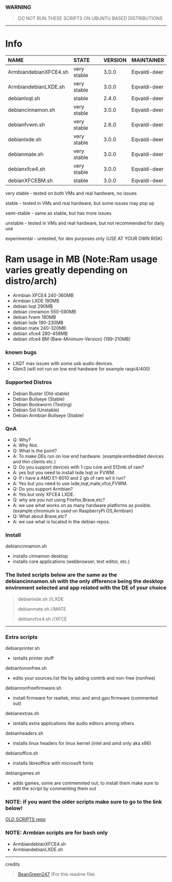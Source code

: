 ### WARNING
> DO NOT RUN THESE SCRIPTS ON UBUNTU BASED DISTRIBUTIONS

---

# Info

| NAME                        | STATE       | VERSION   | MAINTAINER   |
| :-------------------------- | :---------- | :-------- | :----------- |
| ArmbiandebianXFCE4.sh       | very stable | 3.0.0   | Eqvaldi-deer |
| ArmbiandebianLXDE.sh        | very stable | 3.0.0   | Eqvaldi-deer |
| debianlxqt.sh               | stable      | 2.4.0   | Eqvaldi-deer |
| debiancinnamon.sh           | very stable | 3.0.0   | Eqvaldi-deer |
| debianfvwm.sh               | very stable | 2.6.0   | Eqvaldi-deer |
| debianlxde.sh               | very stable | 3.0.0   | Eqvaldi-deer |
| debianmate.sh               | very stable | 3.0.0   | Eqvaldi-deer |
| debianxfce4.sh              | very stable | 3.0.0   | Eqvaldi-deer |
| debianXFCEBM.sh             | stable      | 3.0.0   | Eqvaldi-deer |

very stable - tested on both VMs and real hardware, no issues

stable - tested in VMs and real hardware, but some issues may pop up

semi-stable - same as stable, but has more issues

unstable - tested in VMs and real hardware, but not recommended for daily use

experimental - untested, for dev purposes only (USE AT YOUR OWN RISK)

# Ram usage in MB (Note:Ram  usage varies greatly depending on distro/arch)

* Armbian XFCE4 240-360MB
* Armbian LXDE 190MB
* debian lxqt 290MB
* debian cinnamon 550-590MB
* debian fvwm 180MB
* debian lxde 190-230MB
* debian mate 240-320MB
* debian xfce4 280-458MB
* debian xfce4 BM (Bare-Minimum-Version) (199-210MB)

### known bugs

* LXQT mas issues with some usb audio devices.
* Gbm3 (will not run on low end hardware for example raspi4/400)

### Supported Distros

* Debian Buster (Old-stable)
* Debian Bullseye (Stable)
* Debian Bookworm (Testing)
* Debian Sid (Unstable)
* Debian Armbian Bullseye (Stable)

### QnA

* Q: Why?
* A: Why Not.
* Q: What is the point?
* A: To make DEs run on low end hardware. (example:embedded devices and thin clients etc.)
* Q: Do you support devices with 1 cpu core and 512mb of ram?
* A: yes but you need to install lxde lxqt or FVWM.
* Q: If i have a AMD E1-6010 and 2 gb of ram wil it run?
* A: Yes but you need to use lxde,lxqt,mate,xfce,FVWM.
* Q: Do you support Armbian?
* A: Yes but only XFCE4 LXDE.
* Q: why are you not using Firefox,Brave,etc?
* A: we use what works on as many hardware platforms as posible. (example:chromium is used on RaspberryPi OS,Armbian)
* Q: What about Brave,etc?
* A: we use what is located in the debian repos.

### Install

debiancinnamon.sh    
* installs cinnamon desktop 
* installs core applications (webbrowser, text editor, etc.)
  
### The listed scripts below are the same as the **debiancinnamon.sh** with the only dfference being the desktop enviroment selected and app related with the DE of your choice
> debianlxde.sh       //LXDE
> 
> debianmate.sh       //MATE
>     
> debianxfce4.sh      //XFCE

---

### Extra scripts

debianprinter.sh
* isntalls printer stuff

debiantononfree.sh
* edits your sources.list file by adding contrib and non-free (nonfree)

debiannonfreefirmware.sh
* install firmware for realtek, misc and amd gpu firmware (commented out)

debianextras.sh    
* isntalls extra applications like audio editors among others

debianheaders.sh
* installs linux headers for linux kernel (intel and amd only aka x86)

debianoffice.sh
* installs libreoffice with microsoft fonts

debiangames.sh
* adds games, some are commennted out, to install them make sure to edit the script by commenting them out

### NOTE: if you want the older scripts make sure to go to the link below!

[OLD SCRIPTS repo](https://github.com/LOSOperatingsystem/install-scripts-LOS-OLD-)


### NOTE: Armbian scripts are for bash only

* ArmbiandebianXFCE4.sh
* ArmbiandebianLXDE.sh

---
credits
> [BeanGreen247](https://github.com/BeanGreen247) (For this readme file)
